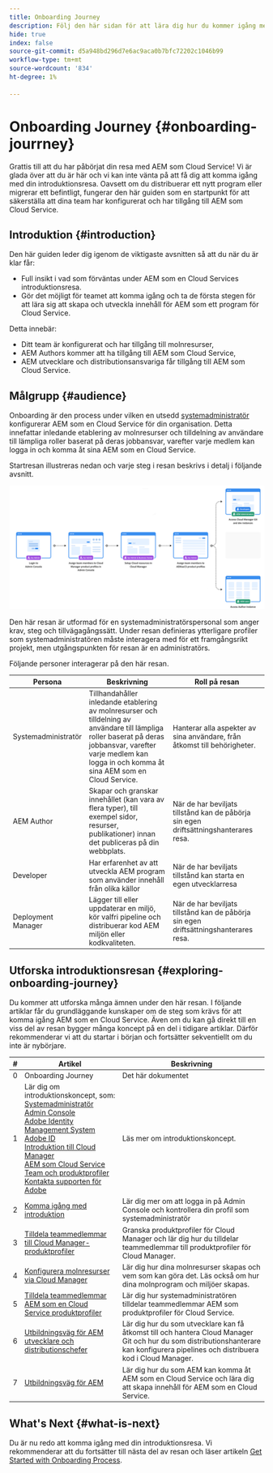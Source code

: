 ```yaml
---
title: Onboarding Journey
description: Följ den här sidan för att lära dig hur du kommer igång med en introduktionsresa
hide: true
index: false
source-git-commit: d5a948bd296d7e6ac9aca0b7bfc72202c1046b99
workflow-type: tm+mt
source-wordcount: '834'
ht-degree: 1%

---
```


# Onboarding Journey {#onboarding-jourrney}

Grattis till att du har påbörjat din resa med AEM som Cloud Service! Vi är glada över att du är här och vi kan inte vänta på att få dig att komma igång med din introduktionsresa. Oavsett om du distribuerar ett nytt program eller migrerar ett befintligt, fungerar den här guiden som en startpunkt för att säkerställa att dina team har konfigurerat och har tillgång till AEM som Cloud Service.

## Introduktion {#introduction}

Den här guiden leder dig igenom de viktigaste avsnitten så att du när du är klar får:

* Full insikt i vad som förväntas under AEM som en Cloud Services introduktionsresa.
* Gör det möjligt för teamet att komma igång och ta de första stegen för att lära sig att skapa och utveckla innehåll för AEM som ett program för Cloud Service.

Detta innebär:

* Ditt team är konfigurerat och har tillgång till molnresurser,
* AEM Authors kommer att ha tillgång till AEM som Cloud Service,
* AEM utvecklare och distributionsansvariga får tillgång till AEM som Cloud Service.


## Målgrupp {#audience}

Onboarding är den process under vilken en utsedd [systemadministratör](https://experienceleague.adobe.com/docs/experience-manager-cloud-service/onboarding/onboarding-concepts/system-administrator.html?lang=en) konfigurerar AEM som en Cloud Service för din organisation. Detta innefattar inledande etablering av molnresurser och tilldelning av användare till lämpliga roller baserat på deras jobbansvar, varefter varje medlem kan logga in och komma åt sina AEM som en Cloud Service.

Startresan illustreras nedan och varje steg i resan beskrivs i detalj i följande avsnitt.

![](/help/onboarding/onboarding-journey/assets/onboarding-journey.png)

Den här resan är utformad för en systemadministratörspersonal som anger krav, steg och tillvägagångssätt. Under resan definieras ytterligare profiler som systemadministratören måste interagera med för ett framgångsrikt projekt, men utgångspunkten för resan är en administratörs.

Följande personer interagerar på den här resan.

| Persona | Beskrivning | Roll på resan |
|---|---|---|
| Systemadministratör | Tillhandahåller inledande etablering av molnresurser och tilldelning av användare till lämpliga roller baserat på deras jobbansvar, varefter varje medlem kan logga in och komma åt sina AEM som en Cloud Service. | Hanterar alla aspekter av sina användare, från åtkomst till behörigheter. |
| AEM Author | Skapar och granskar innehållet (kan vara av flera typer), till exempel sidor, resurser, publikationer) innan det publiceras på din webbplats. | När de har beviljats tillstånd kan de påbörja sin egen driftsättningshanterares resa. |
| Developer | Har erfarenhet av att utveckla AEM program som använder innehåll från olika källor | När de har beviljats tillstånd kan starta en egen utvecklarresa |
| Deployment Manager | Lägger till eller uppdaterar en miljö, kör valfri pipeline och distribuerar kod AEM miljön eller kodkvaliteten. | När de har beviljats tillstånd kan de påbörja sin egen driftsättningshanterares resa. |

## Utforska introduktionsresan {#exploring-onboarding-journey}

Du kommer att utforska många ämnen under den här resan. I följande artiklar får du grundläggande kunskaper om de steg som krävs för att komma igång AEM som en Cloud Service. Även om du kan gå direkt till en viss del av resan bygger många koncept på en del i tidigare artiklar. Därför rekommenderar vi att du startar i början och fortsätter sekventiellt om du inte är nybörjare.

| # | Artikel | Beskrivning |
|---|---|---|
| 0 | Onboarding Journey | Det här dokumentet |
| 1 | Lär dig om introduktionskoncept, som:<br>[Systemadministratör](https://experienceleague.adobe.com/docs/experience-manager-cloud-service/onboarding/onboarding-concepts/system-administrator.html?lang=en)<br>[Admin Console](https://experienceleague.adobe.com/docs/experience-manager-cloud-service/onboarding/onboarding-concepts/admin-console.html?lang=en)<br>[Adobe Identity Management System](https://experienceleague.adobe.com/docs/experience-manager-cloud-service/onboarding/onboarding-concepts/ims.html?lang=en)<br>[Adobe ID](https://experienceleague.adobe.com/docs/experience-manager-cloud-service/onboarding/onboarding-concepts/adobe-id.html?lang=en)<br>[Introduktion till Cloud Manager](https://experienceleague.adobe.com/docs/experience-manager-cloud-service/onboarding/onboarding-concepts/cloud-manager-introduction.html?lang=en)<br>[AEM som Cloud Service Team och produktprofiler](https://experienceleague.adobe.com/docs/experience-manager-cloud-service/onboarding/onboarding-concepts/aem-cs-team-product-profiles.html?lang=en)<br>[Kontakta supporten för Adobe](https://experienceleague.adobe.com/docs/experience-manager-cloud-service/onboarding/onboarding-concepts/onboarding-help-resources.html?lang=en) | Läs mer om introduktionskoncept. |
| 2 | [Komma igång med introduktion](/help/onboarding/onboarding-journey/get-started-onboarding-journey.md) | Lär dig mer om att logga in på Admin Console och kontrollera din profil som systemadministratör |
| 3 | [Tilldela teammedlemmar till Cloud Manager-produktprofiler](/help/onboarding/onboarding-journey/assign-team-members-cloud-manager.md) | Granska produktprofiler för Cloud Manager och lär dig hur du tilldelar teammedlemmar till produktprofiler för Cloud Manager. |
| 4 | [Konfigurera molnresurser via Cloud Manager](/help/onboarding/onboarding-journey/setup-cloud-resources-via-cloud-manager.md) | Lär dig hur dina molnresurser skapas och vem som kan göra det. Läs också om hur dina molnprogram och miljöer skapas. |
| 5 | [Tilldela teammedlemmar AEM som en Cloud Service produktprofiler](/help/onboarding/onboarding-journey/assign-team-members-aem-cloud-service.md) | Lär dig hur systemadministratören tilldelar teammedlemmar AEM som produktprofiler för Cloud Service. |
| 6 | [Utbildningsväg för AEM utvecklare och distributionschefer](/help/onboarding/onboarding-journey/learning-path-developers-deploymentmanagers.md) | Lär dig hur du som utvecklare kan få åtkomst till och hantera Cloud Manager Git och hur du som distributionshanterare kan konfigurera pipelines och distribuera kod i Cloud Manager. |
| 7 | [Utbildningsväg för AEM](/help/onboarding/onboarding-journey/learning-path-aem-users.md) | Lär dig hur du som AEM kan komma åt AEM som en Cloud Service och lära dig att skapa innehåll för AEM som en Cloud Service. |

## What&#39;s Next {#what-is-next}

Du är nu redo att komma igång med din introduktionsresa. Vi rekommenderar att du fortsätter till nästa del av resan och läser artikeln [Get Started with Onboarding Process](/help/onboarding/onboarding-journey/get-started-onboarding-journey.md).